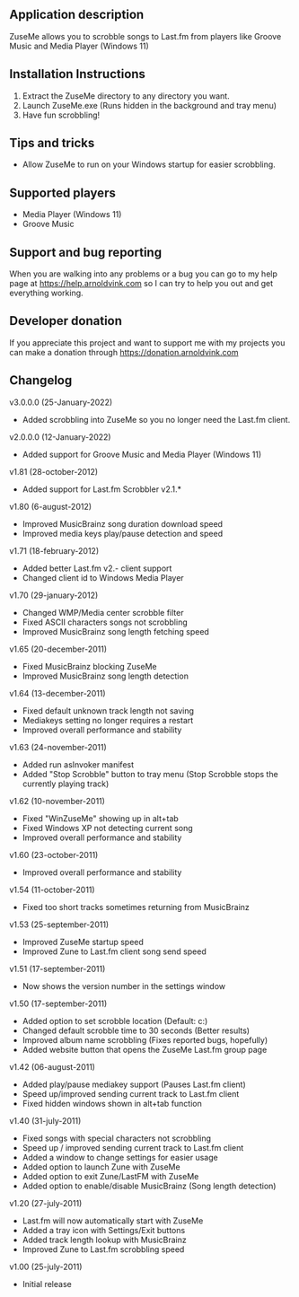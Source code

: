 ## Application description
ZuseMe allows you to scrobble songs to Last.fm from players like Groove Music and Media Player (Windows 11)

## Installation Instructions
1) Extract the ZuseMe directory to any directory you want.
2) Launch ZuseMe.exe (Runs hidden in the background and tray menu)
3) Have fun scrobbling!

## Tips and tricks
- Allow ZuseMe to run on your Windows startup for easier scrobbling.

## Supported players
- Media Player (Windows 11)
- Groove Music

## Support and bug reporting
When you are walking into any problems or a bug you can go to my help page at https://help.arnoldvink.com so I can try to help you out and get everything working.

## Developer donation
If you appreciate this project and want to support me with my projects you can make a donation through https://donation.arnoldvink.com

## Changelog
v3.0.0.0 (25-January-2022)
- Added scrobbling into ZuseMe so you no longer need the Last.fm client.

v2.0.0.0 (12-January-2022)
- Added support for Groove Music and Media Player (Windows 11)

v1.81 (28-october-2012)
- Added support for Last.fm Scrobbler v2.1.*

v1.80 (6-august-2012)
- Improved MusicBrainz song duration download speed
- Improved media keys play/pause detection and speed

v1.71 (18-february-2012)
- Added better Last.fm v2.- client support 
- Changed client id to Windows Media Player

v1.70 (29-january-2012)
- Changed WMP/Media center scrobble filter
- Fixed ASCII characters songs not scrobbling
- Improved MusicBrainz song length fetching speed

v1.65 (20-december-2011)
- Fixed MusicBrainz blocking ZuseMe
- Improved MusicBrainz song length detection

v1.64 (13-december-2011)
- Fixed default unknown track length not saving
- Mediakeys setting no longer requires a restart
- Improved overall performance and stability

v1.63 (24-november-2011)
- Added run asInvoker manifest
- Added "Stop Scrobble" button to tray menu
(Stop Scrobble stops the currently playing track)

v1.62 (10-november-2011)
- Fixed "WinZuseMe" showing up in alt+tab
- Fixed Windows XP not detecting current song
- Improved overall performance and stability

v1.60 (23-october-2011)
- Improved overall performance and stability

v1.54 (11-october-2011)
- Fixed too short tracks sometimes returning from MusicBrainz

v1.53 (25-september-2011)
- Improved ZuseMe startup speed
- Improved Zune to Last.fm client song send speed

v1.51 (17-september-2011)
- Now shows the version number in the settings window

v1.50 (17-september-2011)
- Added option to set scrobble location (Default: c:\)
- Changed default scrobble time to 30 seconds (Better results)
- Improved album name scrobbling (Fixes reported bugs, hopefully)
- Added website button that opens the ZuseMe Last.fm group page

v1.42 (06-august-2011)
- Added play/pause mediakey support (Pauses Last.fm client)
- Speed up/improved sending current track to Last.fm client
- Fixed hidden windows shown in alt+tab function

v1.40 (31-july-2011)
- Fixed songs with special characters not scrobbling
- Speed up / improved sending current track to Last.fm client
- Added a window to change settings for easier usage
- Added option to launch Zune with ZuseMe
- Added option to exit Zune/LastFM with ZuseMe
- Added option to enable/disable MusicBrainz (Song length detection)

v1.20 (27-july-2011)
- Last.fm will now automatically start with ZuseMe
- Added a tray icon with Settings/Exit buttons
- Added track length lookup with MusicBrainz
- Improved Zune to Last.fm scrobbling speed

v1.00 (25-july-2011)
- Initial release